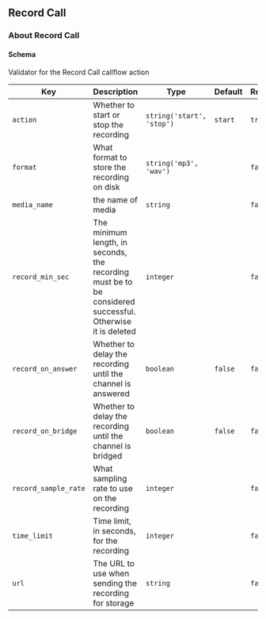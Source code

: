 ## Record Call

### About Record Call

#### Schema

Validator for the Record Call callflow action



Key | Description | Type | Default | Required
--- | ----------- | ---- | ------- | --------
`action` | Whether to start or stop the recording | `string('start', 'stop')` | `start` | `true`
`format` | What format to store the recording on disk | `string('mp3', 'wav')` |   | `false`
`media_name` | the name of media | `string` |   | `false`
`record_min_sec` | The minimum length, in seconds, the recording must be to be considered successful. Otherwise it is deleted | `integer` |   | `false`
`record_on_answer` | Whether to delay the recording until the channel is answered | `boolean` | `false` | `false`
`record_on_bridge` | Whether to delay the recording until the channel is bridged | `boolean` | `false` | `false`
`record_sample_rate` | What sampling rate to use on the recording | `integer` |   | `false`
`time_limit` | Time limit, in seconds, for the recording | `integer` |   | `false`
`url` | The URL to use when sending the recording for storage | `string` |   | `false`


